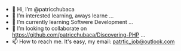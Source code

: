 - 👋 Hi, I’m @patricchubaca
- 👀  I’m interested learning, aways learne ...
- 🌱 I’m currently learning Softwere Development ...
- 💞️ I’m looking to collaborate on https://github.com/patricchubaca/Discovering-PHP ...
- 📫 How to reach me. It's easy, my email: patrtic_job@outlook.com

<!---
patricchubaca/patricchubaca is a ✨ special ✨ repository because its `README.md` (this file) appears on your GitHub profile.
You can click the Preview link to take a look at your changes.
--->
